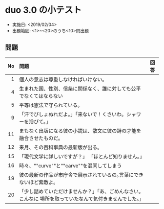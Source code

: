 # duo 3.0 の小テスト

- 実施日: <2019/02/04>
- 出題範囲: <1>~<20>のうち<10>問出題

## 問題

|   No | 問題                                                                                                     | 回答   |
|-----:|:---------------------------------------------------------------------------------------------------------|:-------|
|    1 | 個人の意志は尊重しなければいけない。                                                                     |        |
|    4 | 生まれた国、性別、信条に関係なく、誰に対しても公平でなくてはならない                                     |        |
|    5 | 平等は憲法で守られている。                                                                               |        |
|    9 | 「汗でびしょぬれだよ。」「来ないで！くさいわ。シャワーを浴びて。」                                       |        |
|   11 | まもなく出版になる彼の小説は、散文に彼の詩の才能を融合させたものだ。                                     |        |
|   12 | 来月、その百科事典の最新版が出る。                                                                       |        |
|   15 | 「現代文学に詳しいですが？」 「ほとんど知りません。」                                                    |        |
|   16 | 時々、""curve""と""carve""を混同してしまう                                                               |        |
|   19 | 彼の最新の作品が市庁舎で展示されているの｡言葉にできないほど紫敵よ。                                      |        |
|   20 | 「少し詰めていただけませんか？」「あ、ごめんなさい。こんなに 場所を取っていたなんて気付きませんでした｡」 |        |
